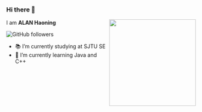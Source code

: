 ### Hi there 👋

I am **ALAN Haoning**
<img align='right' src="https://media.giphy.com/media/M9gbBd9nbDrOTu1Mqx/giphy.gif" width="230">

![GitHub followers](https://img.shields.io/github/followers/anmol098?label=Follow&style=social)
- :books: I’m currently studying at SJTU SE
- 🌱 I’m currently learning Java and C++

